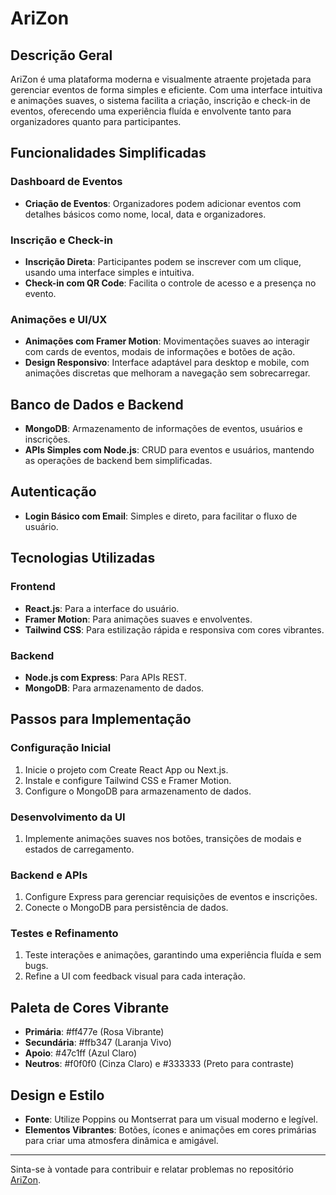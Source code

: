 # AriZon

## Descrição Geral

AriZon é uma plataforma moderna e visualmente atraente projetada para gerenciar eventos de forma simples e eficiente. Com uma interface intuitiva e animações suaves, o sistema facilita a criação, inscrição e check-in de eventos, oferecendo uma experiência fluída e envolvente tanto para organizadores quanto para participantes.

## Funcionalidades Simplificadas

### Dashboard de Eventos
- **Criação de Eventos**: Organizadores podem adicionar eventos com detalhes básicos como nome, local, data e organizadores.

### Inscrição e Check-in
- **Inscrição Direta**: Participantes podem se inscrever com um clique, usando uma interface simples e intuitiva.
- **Check-in com QR Code**: Facilita o controle de acesso e a presença no evento.

### Animações e UI/UX
- **Animações com Framer Motion**: Movimentações suaves ao interagir com cards de eventos, modais de informações e botões de ação.
- **Design Responsivo**: Interface adaptável para desktop e mobile, com animações discretas que melhoram a navegação sem sobrecarregar.

## Banco de Dados e Backend
- **MongoDB**: Armazenamento de informações de eventos, usuários e inscrições.
- **APIs Simples com Node.js**: CRUD para eventos e usuários, mantendo as operações de backend bem simplificadas.

## Autenticação
- **Login Básico com Email**: Simples e direto, para facilitar o fluxo de usuário.

## Tecnologias Utilizadas

### Frontend
- **React.js**: Para a interface do usuário.
- **Framer Motion**: Para animações suaves e envolventes.
- **Tailwind CSS**: Para estilização rápida e responsiva com cores vibrantes.

### Backend
- **Node.js com Express**: Para APIs REST.
- **MongoDB**: Para armazenamento de dados.

## Passos para Implementação

### Configuração Inicial
1. Inicie o projeto com Create React App ou Next.js.
2. Instale e configure Tailwind CSS e Framer Motion.
3. Configure o MongoDB para armazenamento de dados.

### Desenvolvimento da UI
1. Implemente animações suaves nos botões, transições de modais e estados de carregamento.

### Backend e APIs
1. Configure Express para gerenciar requisições de eventos e inscrições.
2. Conecte o MongoDB para persistência de dados.

### Testes e Refinamento
1. Teste interações e animações, garantindo uma experiência fluída e sem bugs.
2. Refine a UI com feedback visual para cada interação.

## Paleta de Cores Vibrante
- **Primária**: #ff477e (Rosa Vibrante)
- **Secundária**: #ffb347 (Laranja Vivo)
- **Apoio**: #47c1ff (Azul Claro)
- **Neutros**: #f0f0f0 (Cinza Claro) e #333333 (Preto para contraste)

## Design e Estilo
- **Fonte**: Utilize Poppins ou Montserrat para um visual moderno e legível.
- **Elementos Vibrantes**: Botões, ícones e animações em cores primárias para criar uma atmosfera dinâmica e amigável.

---

Sinta-se à vontade para contribuir e relatar problemas no repositório [AriZon](link-do-repositorio).

